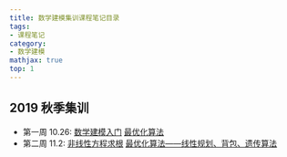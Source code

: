 ```yaml
---
title: 数学建模集训课程笔记目录
tags:
- 课程笔记
category:
- 数学建模
mathjax: true
top: 1
---
```


## 2019 秋季集训

* 第一周 10.26: [数学建模入门](../getting-started-mathematical-modeling/) [最优化算法](../optimization-in-MCM)
* 第二周 11.2: [非线性方程求根](../non-linear-equation/) [最优化算法——线性规划、背包、遗传算法](../optimization-in-MCM#线性规划)